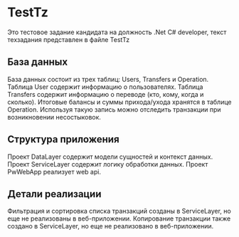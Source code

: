 # TestTz
Это тестовое задание кандидата на должность .Net C# developer, текст техзадания представлен в файле TestTz
## База данных
База данных состоит из трех таблиц: Users, Transfers и Operation.
Таблица User содержит информацию о пользователях. Таблица Transfers содержит информацию о переводе (кто, кому, когда и сколько). Итоговые балансы и суммы прихода/ухода хранятся в таблице Operation. Используя такую запись можно отследить транзакции при возникновении несостыковок.
## Структура приложения
Проект DataLayer содержит модели сущностей и контекст данных. 
Проект ServiceLayer содержит логику обработки данных.
Проект PwWebApp реализует web api. 
## Детали реализации
Фильтрация и сортировка списка транзакций созданы в ServiceLayer, но еще не реализованы в веб-приложении.
Копирование транзакции также создано в ServiceLayer, но еще не реализовано в веб-приложении.
